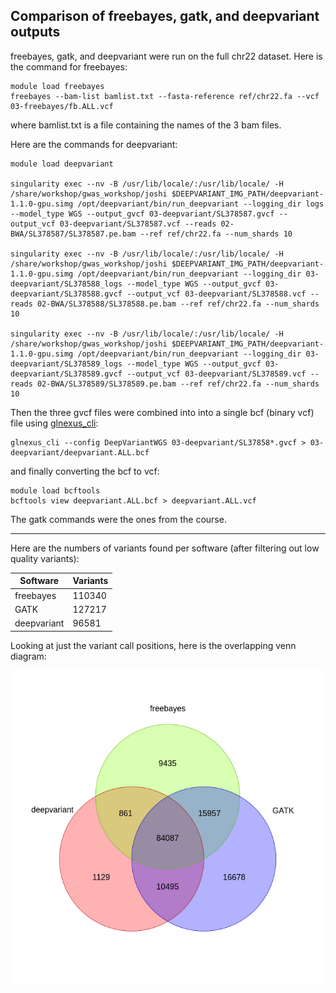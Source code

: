 Comparison of freebayes, gatk, and deepvariant outputs
-------------------------------------------------------

freebayes, gatk, and deepvariant were run on the full chr22 dataset. Here is the command for freebayes:

	module load freebayes
	freebayes --bam-list bamlist.txt --fasta-reference ref/chr22.fa --vcf 03-freebayes/fb.ALL.vcf

where bamlist.txt is a file containing the names of the 3 bam files.


Here are the commands for deepvariant:

	module load deepvariant

	singularity exec --nv -B /usr/lib/locale/:/usr/lib/locale/ -H /share/workshop/gwas_workshop/joshi $DEEPVARIANT_IMG_PATH/deepvariant-1.1.0-gpu.simg /opt/deepvariant/bin/run_deepvariant --logging_dir logs --model_type WGS --output_gvcf 03-deepvariant/SL378587.gvcf --output_vcf 03-deepvariant/SL378587.vcf --reads 02-BWA/SL378587/SL378587.pe.bam --ref ref/chr22.fa --num_shards 10

	singularity exec --nv -B /usr/lib/locale/:/usr/lib/locale/ -H /share/workshop/gwas_workshop/joshi $DEEPVARIANT_IMG_PATH/deepvariant-1.1.0-gpu.simg /opt/deepvariant/bin/run_deepvariant --logging_dir 03-deepvariant/SL378588_logs --model_type WGS --output_gvcf 03-deepvariant/SL378588.gvcf --output_vcf 03-deepvariant/SL378588.vcf --reads 02-BWA/SL378588/SL378588.pe.bam --ref ref/chr22.fa --num_shards 10

	singularity exec --nv -B /usr/lib/locale/:/usr/lib/locale/ -H /share/workshop/gwas_workshop/joshi $DEEPVARIANT_IMG_PATH/deepvariant-1.1.0-gpu.simg /opt/deepvariant/bin/run_deepvariant --logging_dir 03-deepvariant/SL378589_logs --model_type WGS --output_gvcf 03-deepvariant/SL378589.gvcf --output_vcf 03-deepvariant/SL378589.vcf --reads 02-BWA/SL378589/SL378589.pe.bam --ref ref/chr22.fa --num_shards 10

Then the three gvcf files were combined into into a single bcf (binary vcf) file using [glnexus_cli](https://github.com/dnanexus-rnd/GLnexus/releases):

	glnexus_cli --config DeepVariantWGS 03-deepvariant/SL37858*.gvcf > 03-deepvariant/deepvariant.ALL.bcf

and finally converting the bcf to vcf:

	module load bcftools
	bcftools view deepvariant.ALL.bcf > deepvariant.ALL.vcf


The gatk commands were the ones from the course.

---

Here are the numbers of variants found per software (after filtering out low quality variants):

| Software    | Variants |
| ----------- | -------- |
| freebayes   | 110340   |
| GATK        | 127217   |
| deepvariant | 96581    |


Looking at just the variant call positions, here is the overlapping venn diagram:

![venn diagram](venn.png)